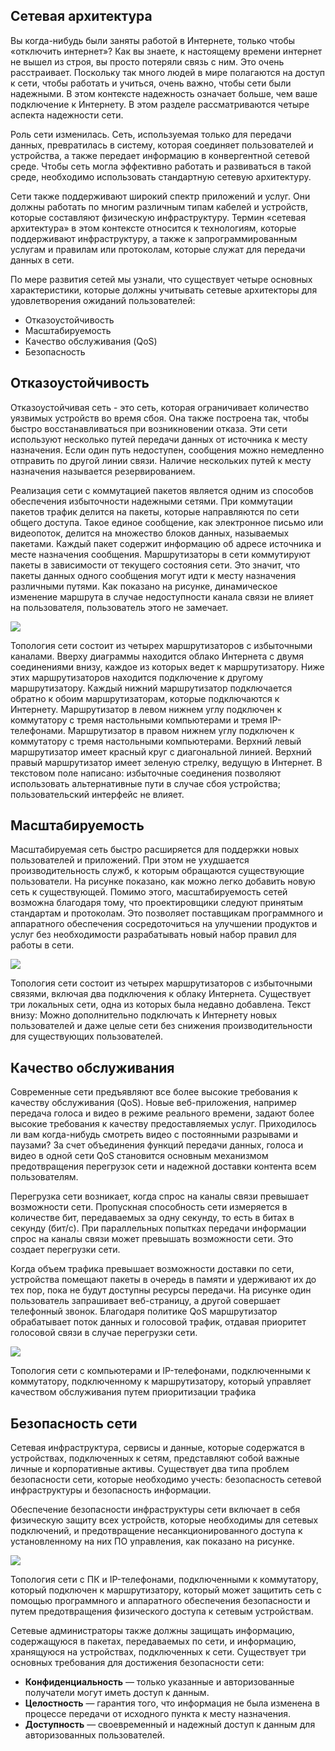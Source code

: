 <!-- verified: agorbachev 03.05.2022 -->

<!-- 1.6.1 -->
## Сетевая архитектура

Вы когда-нибудь были заняты работой в Интернете, только чтобы «отключить интернет»? Как вы знаете, к настоящему времени интернет не вышел из строя, вы просто потеряли связь с ним. Это очень расстраивает. Поскольку так много людей в мире полагаются на доступ к сети, чтобы работать и учиться, очень важно, чтобы сети были надежными. В этом контексте надежность означает больше, чем ваше подключение к Интернету. В этом разделе рассматриваются четыре аспекта надежности сети.

Роль сети изменилась. Сеть, используемая только для передачи данных, превратилась в систему, которая соединяет пользователей и устройства, а также передает информацию в конвергентной сетевой среде. Чтобы сеть могла эффективно работать и развиваться в такой среде, необходимо использовать стандартную сетевую архитектуру.

Сети также поддерживают широкий спектр приложений и услуг. Они должны работать по многим различным типам кабелей и устройств, которые составляют физическую инфраструктуру. Термин «сетевая архитектура» в этом контексте относится к технологиям, которые поддерживают инфраструктуру, а также к запрограммированным услугам и правилам или протоколам, которые служат для передачи данных в сети.

По мере развития сетей мы узнали, что существует четыре основных характеристики, которые должны учитывать сетевые архитекторы для удовлетворения ожиданий пользователей:

* Отказоустойчивость
* Масштабируемость
* Качество обслуживания (QoS)
* Безопасность

<!-- 1.6.2 -->
## Отказоустойчивость

Отказоустойчивая сеть - это сеть, которая ограничивает количество уязвимых устройств во время сбоя. Она также построена так, чтобы быстро восстанавливаться при возникновении отказа. Эти сети используют несколько путей передачи данных от источника к месту назначения. Если один путь недоступен, сообщения можно немедленно отправить по другой линии связи. Наличие нескольких путей к месту назначения называется резервированием.

Реализация сети с коммутацией пакетов является одним из способов обеспечения избыточности надежными сетями. При коммутации пакетов трафик делится на пакеты, которые направляются по сети общего доступа. Такое единое сообщение, как электронное письмо или видеопоток, делится на множество блоков данных, называемых пакетами. Каждый пакет содержит информацию об адресе источника и месте назначения сообщения. Маршрутизаторы в сети коммутируют пакеты в зависимости от текущего состояния сети. Это значит, что пакеты данных одного сообщения могут идти к месту назначения различными путями. Как показано на рисунке, динамическое изменение маршрута в случае недоступности канала связи не влияет на пользователя, пользователь этого не замечает.

![](./assets/1.6.2.png)


Топология сети состоит из четырех маршрутизаторов с избыточными каналами. Вверху диаграммы находится облако Интернета с двумя соединениями внизу, каждое из которых ведет к маршрутизатору. Ниже этих маршрутизаторов находится подключение к другому маршрутизатору. Каждый нижний маршрутизатор подключается обратно к обоим маршрутизаторам, которые подключаются к Интернету. Маршрутизатор в левом нижнем углу подключен к коммутатору с тремя настольными компьютерами и тремя IP-телефонами. Маршрутизатор в правом нижнем углу подключен к коммутатору с тремя настольными компьютерами. Верхний левый маршрутизатор имеет красный круг с диагональной линией. Верхний правый маршрутизатор имеет зеленую стрелку, ведущую в Интернет. В текстовом поле написано: избыточные соединения позволяют использовать альтернативные пути в случае сбоя устройства; пользовательский интерфейс не влияет.


<!-- 1.6.3 -->
## Масштабируемость

Масштабируемая сеть быстро расширяется для поддержки новых пользователей и приложений. При этом не ухудшается производительность служб, к которым обращаются существующие пользователи. На рисунке показано, как можно легко добавить новую сеть к существующей. Помимо этого, масштабируемость сетей возможна благодаря тому, что проектировщики следуют принятым стандартам и протоколам. Это позволяет поставщикам программного и аппаратного обеспечения сосредоточиться на улучшении продуктов и услуг без необходимости разрабатывать новый набор правил для работы в сети.

![](./assets/1.6.3.png)


Топология сети состоит из четырех маршрутизаторов с избыточными связями, включая два подключения к облаку Интернета. Существует три локальных сети, одна из которых была недавно добавлена. Текст внизу: Можно дополнительно подключать к Интернету новых пользователей и даже целые сети без снижения производительности для существующих пользователей.

<!-- 1.6.4 -->
## Качество обслуживания

Современные сети предъявляют все более высокие требования к качеству обслуживания (QoS). Новые веб-приложения, например передача голоса и видео в режиме реального времени, задают более высокие требования к качеству предоставляемых услуг. Приходилось ли вам когда-нибудь смотреть видео с постоянными разрывами и паузами? За счет объединения функций передачи данных, голоса и видео в одной сети QoS становится основным механизмом предотвращения перегрузок сети и надежной доставки контента всем пользователям.

Перегрузка сети возникает, когда спрос на каналы связи превышает возможности сети. Пропускная способность сети измеряется в количестве бит, передаваемых за одну секунду, то есть в битах в секунду (бит/с). При параллельных попытках передачи информации спрос на каналы связи может превышать возможности сети. Это создает перегрузки сети.

Когда объем трафика превышает возможности доставки по сети, устройства помещают пакеты в очередь в памяти и удерживают их до тех пор, пока не будут доступны ресурсы передачи. На рисунке один пользователь запрашивает веб-страницу, а другой совершает телефонный звонок. Благодаря политике QoS маршрутизатор обрабатывает поток данных и голосовой трафик, отдавая приоритет голосовой связи в случае перегрузки сети.

![](./assets/1.6.4.png)


Топология сети с компьютерами и IP-телефонами, подключенными к коммутатору, подключенному к маршрутизатору, который управляет качеством обслуживания путем приоритизации трафика

<!-- 1.6.5 -->
## Безопасность сети

Сетевая инфраструктура, сервисы и данные, которые содержатся в устройствах, подключенных к сетям, представляют собой важные личные и корпоративные активы. Существует два типа проблем безопасности сети, которые необходимо учесть: безопасность сетевой инфраструктуры и безопасность информации.

Обеспечение безопасности инфраструктуры сети включает в себя физическую защиту всех устройств, которые необходимы для сетевых подключений, и предотвращение несанкционированного доступа к установленному на них ПО управления, как показано на рисунке.

![](./assets/1.6.5.png)


Топология сети с ПК и IP-телефонами, подключенными к коммутатору, который подключен к маршрутизатору, который может защитить сеть с помощью программного и аппаратного обеспечения безопасности и путем предотвращения физического доступа к сетевым устройствам.

Сетевые администраторы также должны защищать информацию, содержащуюся в пакетах, передаваемых по сети, и информацию, хранящуюся на устройствах, подключенных к сети. Существует три основных требования для достижения безопасности сети:

* **Конфиденциальность**  — только указанные и авторизованные получатели могут иметь доступ к данным.
* **Целостность**  — гарантия того, что информация не была изменена в процессе передачи от исходного пункта к месту назначения.
* **Доступность**  — своевременный и надежный доступ к данным для авторизованных пользователей.

<!-- 1.6.6 -->
<!-- quiz -->